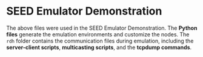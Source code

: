 # SEED Emulator Demonstration
The above files were used in the SEED Emulator Demonstration.
The **Python files** generate the emulation environments and customize the nodes.
The `rdh` folder contains the communication files during emulation, including the **server-client scripts**, **multicasting scripts**, and the **tcpdump commands**. 
